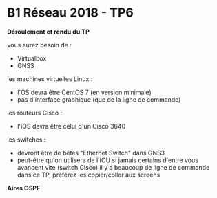 # B1 Réseau 2018 - TP6

**Déroulement et rendu du TP**

vous aurez besoin de :

+ Virtualbox
+ GNS3

les machines virtuelles Linux :

+ l'OS devra être CentOS 7 (en version minimale)
+ pas d'interface graphique (que de la ligne de commande)

les routeurs Cisco :

+ l'iOS devra être celui d'un Cisco 3640

les switches :

+ devront être de bêtes "Ethernet Switch" dans GNS3
+ peut-être qu'on utilisera de l'iOU si jamais certains d'entre vous avancent vite (switch Cisco)
il y a beaucoup de ligne de commande dans ce TP, préférez les copier/coller aux screens

**Aires OSPF**

